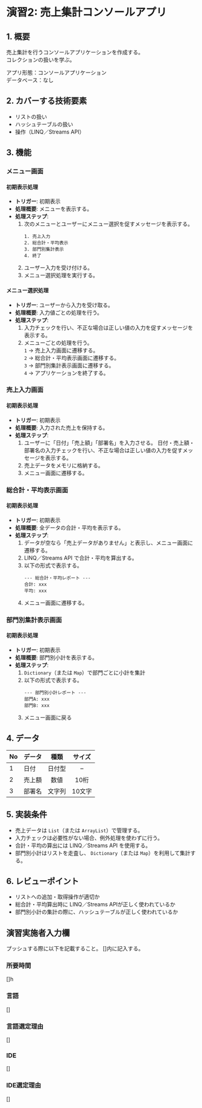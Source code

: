 # 演習2: 売上集計コンソールアプリ

## 1. 概要
売上集計を行うコンソールアプリケーションを作成する。  
コレクションの扱いを学ぶ。

アプリ形態：コンソールアプリケーション  
データベース：なし

## 2. カバーする技術要素

* リストの扱い  
* ハッシュテーブルの扱い  
* 操作（LINQ／Streams API）  

## 3. 機能

### メニュー画面
#### 初期表示処理
- **トリガー**: 初期表示  
- **処理概要**: メニューを表示する。  
- **処理ステップ**:
  1. 次のメニューとユーザーにメニュー選択を促すメッセージを表示する。  
     ```text
     1. 売上入力
     2. 総合計・平均表示
     3. 部門別集計表示
     4. 終了
     ```
  2. ユーザー入力を受け付ける。  
  3. メニュー選択処理を実行する。  

#### メニュー選択処理
- **トリガー**: ユーザーから入力を受け取る。  
- **処理概要**: 入力値ごとの処理を行う。  
- **処理ステップ**:
  1. 入力チェックを行い、不正な場合は正しい値の入力を促すメッセージを表示する。  
  2. メニューごとの処理を行う。  
     `1` → 売上入力画面に遷移する。  
     `2` → 総合計・平均表示画面に遷移する。  
     `3` → 部門別集計表示画面に遷移する。  
     `4` → アプリケーションを終了する。  

### 売上入力画面
#### 初期表示処理
- **トリガー**: 初期表示  
- **処理概要**: 入力された売上を保持する。  
- **処理ステップ**:
  1. ユーザーに「日付」「売上額」「部署名」を入力させる。 
    日付・売上額・部署名の入力チェックを行い、不正な場合は正しい値の入力を促すメッセージを表示する。
  2. 売上データをメモリに格納する。  
  3. メニュー画面に遷移する。  

### 総合計・平均表示画面
#### 初期表示処理
- **トリガー**: 初期表示  
- **処理概要**: 全データの合計・平均を表示する。  
- **処理ステップ**:
  1. データが空なら「売上データがありません」と表示し、メニュー画面に遷移する。  
  2. LINQ／Streams API で合計・平均を算出する。  
  3. 以下の形式で表示する。  
     ```text
     --- 総合計・平均レポート ---
     合計: xxx  
     平均: xxx  
     ```
  4. メニュー画面に遷移する。  

### 部門別集計表示画面
#### 初期表示処理
- **トリガー**: 初期表示  
- **処理概要**: 部門別小計を表示する。  
- **処理ステップ**:
  1. `Dictionary`（または `Map`）で部門ごとに小計を集計  
  2. 以下の形式で表示する。  
     ```text
     --- 部門別小計レポート ---
     部門A: xxx  
     部門B: xxx  
     ```
  3. メニュー画面に戻る  

## 4. データ
| No  | データ  | 種類     | サイズ |
| --- |-------|:--------:|:------:|
| 1   | 日付   | 日付型   | –      |
| 2   | 売上額 | 数値     | 10桁   |
| 3   | 部署名 | 文字列   | 10文字  |

## 5. 実装条件
- 売上データは `List`（または `ArrayList`）で管理する。  
- 入力チェックは必要性がない場合、例外処理を使わずに行う。  
- 合計・平均の算出には LINQ／Streams API を使用する。  
- 部門別小計はリストを走査し、 `Dictionary`（または `Map`）を利用して集計する。    

## 6. レビューポイント
- リストへの追加・取得操作が適切か  
- 総合計・平均算出時に LINQ／Streams APIが正しく使われているか  
- 部門別小計の集計の際に、ハッシュテーブルが正しく使われているか

## 演習実施者入力欄

プッシュする際に以下を記載すること。
[]内に記入する。

### 所要時間
[]h  

### 言語
[]  

### 言語選定理由
[]  

### IDE
[]  

### IDE選定理由
[]

